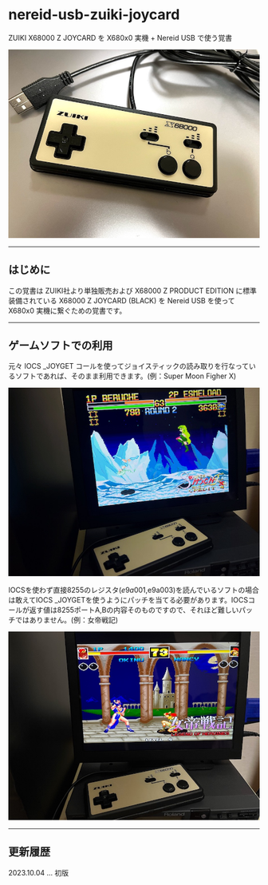 # nereid-usb-zuiki-joycard

ZUIKI X68000 Z JOYCARD を X680x0 実機 + Nereid USB で使う覚書

<img src='images/zpad3.jpeg'/>

---

## はじめに

この覚書は ZUIKI社より単独販売および X68000 Z PRODUCT EDITION に標準装備されている X68000 Z JOYCARD (BLACK) を Nereid USB を使って X680x0 実機に繋ぐための覚書です。

---

## ゲームソフトでの利用

元々 IOCS _JOYGET コールを使ってジョイスティックの読み取りを行なっているソフトであれば、そのまま利用できます。(例：Super Moon Figher X)

<img src='images/zpad2.jpeg'/>


IOCSを使わず直接8255のレジスタ($e9a001,$e9a003)を読んでいるソフトの場合は敢えてIOCS _JOYGETを使うようにパッチを当てる必要があります。IOCSコールが返す値は8255ポートA,Bの内容そのものですので、それほど難しいパッチではありません。(例：女帝戦記)

<img src='images/zpad1.jpeg'/>

---

## 更新履歴

2023.10.04 ... 初版